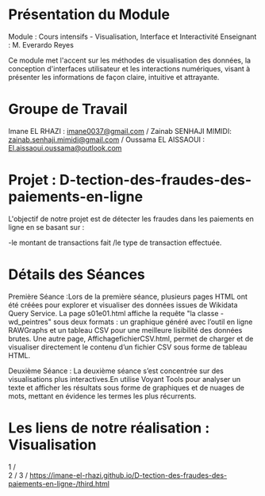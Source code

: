 # Présentation du Module
Module : Cours intensifs - Visualisation, Interface et Interactivité
Enseignant : M. Everardo Reyes

Ce module met l'accent sur les méthodes de visualisation des données, la conception d'interfaces utilisateur et les interactions numériques, visant à présenter les informations de façon claire, intuitive et attrayante.

# Groupe de Travail

Imane EL RHAZI : imane0037@gmail.com  /
Zainab SENHAJI MIMIDI: zainab.senhaji.mimidi@gmail.com  /
Oussama EL AISSAOUI : El.aissaoui.oussama@outlook.com


# Projet : D-tection-des-fraudes-des-paiements-en-ligne
L'objectif de notre projet est de détecter les fraudes dans les paiements en ligne en se basant sur :

-le montant de transactions fait /le type de transaction effectuée.

# Détails des Séances
Première Séance :Lors de la première séance, plusieurs pages HTML ont été créées pour explorer et visualiser des données issues de Wikidata Query Service. La page s01e01.html affiche la requête "la classe - wd_peintres" sous deux formats : un graphique généré avec l’outil en ligne RAWGraphs et un tableau CSV pour une meilleure lisibilité des données brutes. Une autre page, AffichagefichierCSV.html, permet de charger et de visualiser directement le contenu d’un fichier CSV sous forme de tableau HTML. 

Deuxième Séance : La deuxième séance s’est concentrée sur des visualisations plus interactives.En utilise Voyant Tools pour analyser un texte et afficher les résultats sous forme de graphiques et de nuages de mots, mettant en évidence les termes les plus récurrents. 

# Les liens de notre réalisation : Visualisation 
1 /  
2 /
3 /  https://imane-el-rhazi.github.io/D-tection-des-fraudes-des-paiements-en-ligne-/third.html


